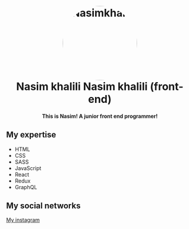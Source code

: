 <h1 align="center">
  <br>
  <a href="https://instagram.com/_front_end_"></a>
  <img src="../README/nasim.logo" alt="Nasimkhalili" width="200" style="border-radius: 50%">
  
  <br>
 Nasim khalili
 Nasim khalili (front-end)
</h1>

<h4 align="center">This is Nasim! A junior front end programmer!</h4>

## My expertise
+ HTML
+ CSS
+ SASS
+ JavaScript
+ React
+ Redux
+ GraphQL

## My social networks
[My instagram](http://instagram.com/_front_end_?igshid=YmMyMTAzMzY=, "My instagram") 
